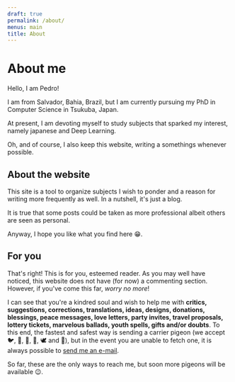 ```yaml
---
draft: true
permalink: /about/
menus: main
title: About
---
```


# About me

Hello, I am Pedro!

I am from Salvador, Bahia, Brazil, but I am currently pursuing my PhD in Computer Science in Tsukuba, Japan.

<!-- I left my hometown in 2015 in order to study Physics Engineering at the Federal University of São Carlos. While I was in São Carlos, I could dedicate my time to what I like the most: physics, mathematics, statistics and computer science (not necessarily in this order). Concurrently with the college studies, for two years I was a research assistant for [Embrapa Instrumentation](https://www.embrapa.br/instrumentacao) with a [FAPESP](http://www.fapesp.br/en/) scholarship studying Laser Induced Breakdown Spectroscopy, from which I wrote my undergraduate thesis. This experience was undeniably the one which made me closer to programming and data science. -->

<!-- Beyond that, I also invested my time in other activities while in college: I was a physics assistant instructor, I learned german, I attended theoretical physics and computer science conferences, I was the photographer for the CAASO Dance Company and a volunteer at Projeto Presença (Project for Presence), helping arrange meditation encounters throughout the city. Despite that, what I made the most while in Salvador and São Carlos were friends and memories. -->

At present, I am devoting myself to study subjects that sparked my interest, namely japanese and Deep Learning.

Oh, and of course, I also keep this website, writing a somethings whenever possible.

## About the website

This site is a tool to organize subjects I wish to ponder and a reason for writing more frequently as well. In a nutshell, it's just a blog.

It is true that some posts could be taken as more professional albeit others are seen as personal.

Anyway, I hope you like what you find here 😁.

## For you

That's right! This is for you, esteemed reader. As you may well have noticed, this website does not have (for now) a commenting section. However, if you've come this far, _worry no more_!

I can see that you're a kindred soul and wish to help me with **critics, suggestions, corrections, translations, ideas, designs, donations, blessings, peace messages, love letters, party invites, travel proposals, lottery tickets, marvelous ballads, youth spells, gifts and/or doubts**. To this end, the fastest and safest way is sending a carrier pigeon (we accept 🐦, 🦆, 🦜, 🦉, 🕊️ and 🦅), but in the event you are unable to fetch one, it is always possible to [send me an e-mail](mailto://vaz.valois@hotmail.com).

So far, these are the only ways to reach me, but soon more pigeons will be available 😉.